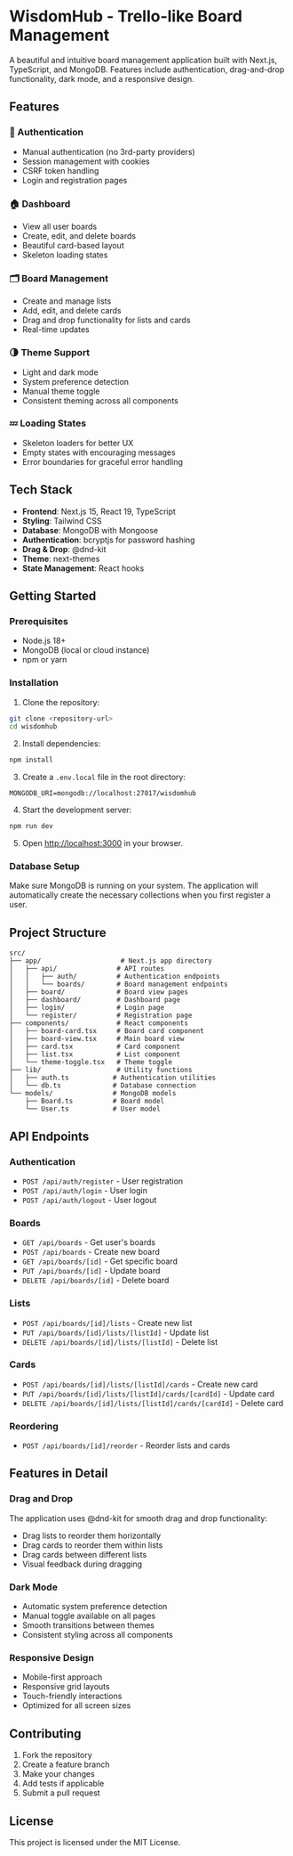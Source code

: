 # WisdomHub - Trello-like Board Management

A beautiful and intuitive board management application built with Next.js, TypeScript, and MongoDB. Features include authentication, drag-and-drop functionality, dark mode, and a responsive design.

## Features

### 🔐 Authentication
- Manual authentication (no 3rd-party providers)
- Session management with cookies
- CSRF token handling
- Login and registration pages

### 🏠 Dashboard
- View all user boards
- Create, edit, and delete boards
- Beautiful card-based layout
- Skeleton loading states

### 🗂 Board Management
- Create and manage lists
- Add, edit, and delete cards
- Drag and drop functionality for lists and cards
- Real-time updates

### 🌗 Theme Support
- Light and dark mode
- System preference detection
- Manual theme toggle
- Consistent theming across all components

### 💤 Loading States
- Skeleton loaders for better UX
- Empty states with encouraging messages
- Error boundaries for graceful error handling

## Tech Stack

- **Frontend**: Next.js 15, React 19, TypeScript
- **Styling**: Tailwind CSS
- **Database**: MongoDB with Mongoose
- **Authentication**: bcryptjs for password hashing
- **Drag & Drop**: @dnd-kit
- **Theme**: next-themes
- **State Management**: React hooks

## Getting Started

### Prerequisites

- Node.js 18+ 
- MongoDB (local or cloud instance)
- npm or yarn

### Installation

1. Clone the repository:
```bash
git clone <repository-url>
cd wisdomhub
```

2. Install dependencies:
```bash
npm install
```

3. Create a `.env.local` file in the root directory:
```env
MONGODB_URI=mongodb://localhost:27017/wisdomhub
```

4. Start the development server:
```bash
npm run dev
```

5. Open [http://localhost:3000](http://localhost:3000) in your browser.

### Database Setup

Make sure MongoDB is running on your system. The application will automatically create the necessary collections when you first register a user.

## Project Structure

```
src/
├── app/                    # Next.js app directory
│   ├── api/               # API routes
│   │   ├── auth/          # Authentication endpoints
│   │   └── boards/        # Board management endpoints
│   ├── board/             # Board view pages
│   ├── dashboard/         # Dashboard page
│   ├── login/             # Login page
│   └── register/          # Registration page
├── components/            # React components
│   ├── board-card.tsx     # Board card component
│   ├── board-view.tsx     # Main board view
│   ├── card.tsx           # Card component
│   ├── list.tsx           # List component
│   └── theme-toggle.tsx   # Theme toggle
├── lib/                   # Utility functions
│   ├── auth.ts           # Authentication utilities
│   └── db.ts             # Database connection
└── models/               # MongoDB models
    ├── Board.ts          # Board model
    └── User.ts           # User model
```

## API Endpoints

### Authentication
- `POST /api/auth/register` - User registration
- `POST /api/auth/login` - User login
- `POST /api/auth/logout` - User logout

### Boards
- `GET /api/boards` - Get user's boards
- `POST /api/boards` - Create new board
- `GET /api/boards/[id]` - Get specific board
- `PUT /api/boards/[id]` - Update board
- `DELETE /api/boards/[id]` - Delete board

### Lists
- `POST /api/boards/[id]/lists` - Create new list
- `PUT /api/boards/[id]/lists/[listId]` - Update list
- `DELETE /api/boards/[id]/lists/[listId]` - Delete list

### Cards
- `POST /api/boards/[id]/lists/[listId]/cards` - Create new card
- `PUT /api/boards/[id]/lists/[listId]/cards/[cardId]` - Update card
- `DELETE /api/boards/[id]/lists/[listId]/cards/[cardId]` - Delete card

### Reordering
- `POST /api/boards/[id]/reorder` - Reorder lists and cards

## Features in Detail

### Drag and Drop
The application uses @dnd-kit for smooth drag and drop functionality:
- Drag lists to reorder them horizontally
- Drag cards to reorder them within lists
- Drag cards between different lists
- Visual feedback during dragging

### Dark Mode
- Automatic system preference detection
- Manual toggle available on all pages
- Smooth transitions between themes
- Consistent styling across all components

### Responsive Design
- Mobile-first approach
- Responsive grid layouts
- Touch-friendly interactions
- Optimized for all screen sizes

## Contributing

1. Fork the repository
2. Create a feature branch
3. Make your changes
4. Add tests if applicable
5. Submit a pull request

## License

This project is licensed under the MIT License.
